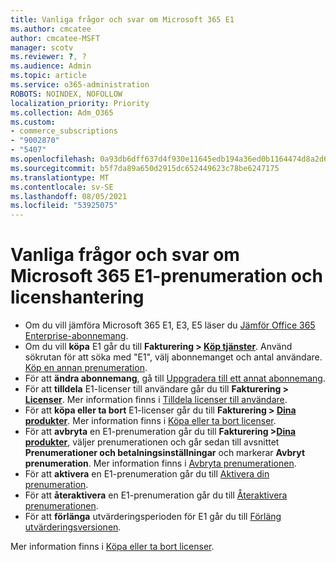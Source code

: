 ```yaml
---
title: Vanliga frågor och svar om Microsoft 365 E1
ms.author: cmcatee
author: cmcatee-MSFT
manager: scotv
ms.reviewer: ?, ?
ms.audience: Admin
ms.topic: article
ms.service: o365-administration
ROBOTS: NOINDEX, NOFOLLOW
localization_priority: Priority
ms.collection: Adm_O365
ms.custom:
- commerce_subscriptions
- "9002870"
- "5407"
ms.openlocfilehash: 0a93db6dff637d4f930e11645edb194a36ed0b1164474d8a2d69ee97d5d5a6c6
ms.sourcegitcommit: b5f7da89a650d2915dc652449623c78be6247175
ms.translationtype: MT
ms.contentlocale: sv-SE
ms.lasthandoff: 08/05/2021
ms.locfileid: "53925075"
---
```

# <a name="microsoft-365-e1-subscription-and-license-management-faq"></a>Vanliga frågor och svar om Microsoft 365 E1-prenumeration och licenshantering

- Om du vill jämföra Microsoft 365 E1, E3, E5 läser du [Jämför Office 365 Enterprise-abonnemang](https://www.microsoft.com/microsoft-365/business/compare-more-office-365-for-business-plans).
- Om du vill **köpa** E1 går du till **Fakturering > [Köp tjänster](https://go.microsoft.com/fwlink/p/?linkid=868433)**. Använd sökrutan för att söka med "E1", välj abonnemanget och antal användare. [Köp en annan prenumeration](https://docs.microsoft.com/microsoft-365/commerce/try-or-buy-microsoft-365#buy-a-different-subscription).
- För att **ändra abonnemang**, gå till [Uppgradera till ett annat abonnemang](https://docs.microsoft.com/microsoft-365/commerce/subscriptions/upgrade-to-different-plan).
- För att **tilldela** E1-licenser till användare går du till **Fakturering > [Licenser](https://go.microsoft.com/fwlink/p/?linkid=842264)**. Mer information finns i [Tilldela licenser till användare](https://docs.microsoft.com/microsoft-365/admin/manage/assign-licenses-to-users).
- För att **köpa eller ta bort** E1-licenser går du till **Fakturering > [Dina produkter](https://go.microsoft.com/fwlink/p/?linkid=842054)**. Mer information finns i [Köpa eller ta bort licenser](https://docs.microsoft.com/microsoft-365/commerce/licenses/buy-licenses).
- För att **avbryta** en E1-prenumeration går du till **Fakturering >[Dina produkter](https://go.microsoft.com/fwlink/p/?linkid=842054)**, väljer prenumerationen och går sedan till avsnittet **Prenumerationer och betalningsinställningar** och markerar **Avbryt prenumeration**. Mer information finns i [Avbryta prenumerationen](https://docs.microsoft.com/microsoft-365/commerce/subscriptions/cancel-your-subscription).
- För att **aktivera** en E1-prenumeration går du till [Aktivera din prenumeration](https://docs.microsoft.com/alchemyinsights/activate-your-office-365-subscription).
- För att **återaktivera** en E1-prenumeration går du till [Återaktivera prenumerationen](https://docs.microsoft.com/alchemyinsights/reactivate-your-subscription).
- För att **förlänga** utvärderingsperioden för E1 går du till [Förläng utvärderingsversionen](https://docs.microsoft.com/microsoft-365/commerce/extend-your-trial).

Mer information finns i [Köpa eller ta bort licenser](https://docs.microsoft.com/microsoft-365/commerce/licenses/buy-licenses).